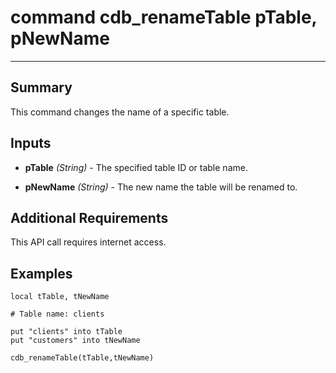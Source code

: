 # command cdb_renameTable pTable, pNewName
---
## Summary
This command changes the name of a specific table.

## Inputs
* **pTable** *(String)* - The specified table ID or table name.

* **pNewName** *(String)* - The new name the table will be renamed to.

## Additional Requirements
This API call requires internet access.

## Examples
```
local tTable, tNewName

# Table name: clients

put "clients" into tTable
put "customers" into tNewName

cdb_renameTable(tTable,tNewName)
```